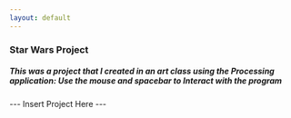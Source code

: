 ```yaml
---
layout: default
---
```


### **Star Wars Project**
##### _This was a project that I created in an art class using the Processing application: Use the mouse and spacebar to Interact with the program_

--- Insert Project Here ---
